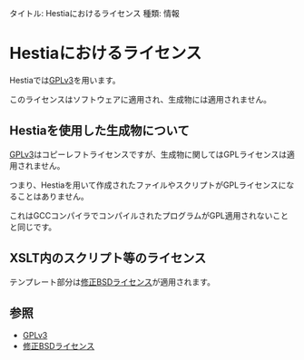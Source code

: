 タイトル: Hestiaにおけるライセンス
種類: 情報

# Hestiaにおけるライセンス

Hestiaでは[GPLv3]を用います。

このライセンスはソフトウェアに適用され、生成物には適用されません。

## Hestiaを使用した生成物について

[GPLv3]はコピーレフトライセンスですが、生成物に関してはGPLライセンスは適用されません。

つまり、Hestiaを用いて作成されたファイルやスクリプトがGPLライセンスになることはありません。

これはGCCコンパイラでコンパイルされたプログラムがGPL適用されないことと同じです。

## XSLT内のスクリプト等のライセンス

テンプレート部分は[修正BSDライセンス]が適用されます。

## 参照

* [GPLv3]
* [修正BSDライセンス]

[GPLv3]: http://www.gnu.org/licenses/gpl-3.0.txt
[修正BSDライセンス]: https://opensource.org/licenses/BSD-3-Clause

